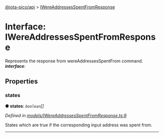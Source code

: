 [@iota-pico/api](../README.md) > [IWereAddressesSpentFromResponse](../interfaces/iwereaddressesspentfromresponse.md)



# Interface: IWereAddressesSpentFromResponse


Represents the response from wereAddressesSpentFrom command.
*__interface__*: 



## Properties
<a id="states"></a>

###  states

**●  states**:  *`boolean`[]* 

*Defined in [models/IWereAddressesSpentFromResponse.ts:9](https://github.com/iotaeco/iota-pico-api/blob/831cef8/src/models/IWereAddressesSpentFromResponse.ts#L9)*



States which are true if the corresponding input address was spent from.




___


